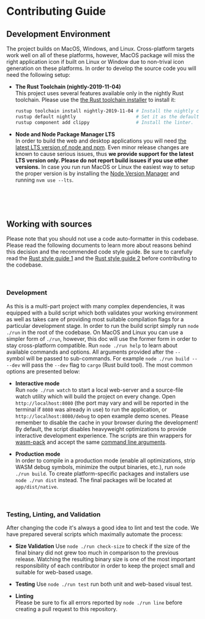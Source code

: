 # Contributing Guide

## Development Environment
The project builds on MacOS, Windows, and Linux. Cross-platform targets work well on all of these 
platforms, however, MacOS package will miss the right application icon if built on Linux or Window
due to non-trival icon generation on these platforms. In order to develop the source code you will 
need the following setup:

- **The Rust Toolchain (nightly-2019-11-04)**  
  This project uses several features available only in the nightly Rust toolchain.
  Please use the [the Rust toolchain installer](https://rustup.rs) to install it:

  ```bash
  rustup toolchain install nightly-2019-11-04 # Install the nightly channel.
  rustup default nightly                      # Set it as the default one.
  rustup component add clippy                 # Install the linter.
  ```

- **Node and Node Package Manager LTS**  
  In order to build the web and desktop applications you will need 
  [the latest LTS version of node and npm](https://nodejs.org/en/download). Even minor release 
  changes are known to cause serious issues, thus **we provide support for the latest LTS version only.
  Please do not report build issues if you use other versions.** In case you run run MacOS or Linux 
  the easiest way to setup the proper version is by installing the 
  [Node Version Manager](https://github.com/nvm-sh/nvm) and running `nvm use --lts`.

<br/>
<br/>
<br/>

## Working with sources
Please note that you should not use a code auto-formatter in this codebase. Please read the following
documents to learn more about reasons behind this decision and the recommended code style guide. 
Be sure to carefully read the [Rust style guide 1](https://github.com/luna/ide/blob/master/docs/style-guide.md)
and the [Rust style guide 2](https://github.com/luna/enso/blob/master/doc/rust-style-guide.md) before
contributing to the codebase.

<br/>

### Development
As this is a multi-part project with many complex dependencies, it was equipped with a build script
which both validates your working environment as well as takes care of providing most suitable 
compilation flags for a particular development stage. In order to run the build script simply run 
`node ./run` in the root of the codebase. On MacOS and Linux you can use a simpler form of `./run`, 
however, this doc will use the former form in order to stay cross-platform compatible. Run 
`node ./run help` to learn about available commands and options. All arguments provided after the 
`--` symbol will be passed to sub-commands. For example `node ./run build -- --dev` will pass the 
`--dev` flag to `cargo` (Rust build tool). The most common options are presented below:

- **Interactive mode**  
  Run `node ./run watch` to start a local web-server and a source-file watch utility which will build 
  the project on every change. Open `http://localhost:8080` (the port may vary and will be reported in
  the terminal if `8080` was already in use) to run the application, or `http://localhost:8080/debug`
  to open example demo scenes. Please remember to disable the cache in your browser during the 
  development! By default, the script disables heavyweight optimizations to provide interactive 
  development experience. The scripts are thin wrappers for 
  [wasm-pack](https://github.com/rustwasm/wasm-pack) and accept the same 
  [command line arguments](https://rustwasm.github.io/wasm-pack/book/commands/build.html).

- **Production mode**  
  In order to compile in a production mode (enable all optimizations, strip WASM debug symbols, 
  minimize the output binaries, etc.), run `node ./run build`. To create platform-specific packages and
  installers use `node ./run dist` instead. The final packages will be located at `app/dist/native`.

<br/>

### Testing, Linting, and Validation
After changing the code it's always a good idea to lint and test the code. We have prepared several 
scripts which maximally automate the process:

- **Size Validation**
  Use `node ./run check-size` to check if the size of the final binary did not grew too much in comparison
  to the previous release. Watching the resulting binary size is one of the most important 
  responsibility of each contributor in order to keep the project small and suitable for web-based
  usage.
  
- **Testing**
  Use `node ./run test` run both unit and web-based visual test.
  
- **Linting**  
  Please be sure to fix all errors reported by `node ./run line` before creating a pull request to 
  this repository.
  
